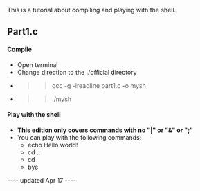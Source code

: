 This is a tutorial about compiling and playing with the shell.

## Part1.c
####  Compile
 - Open terminal
 - Change direction to the ./official directory
 - >> gcc -g -lreadline part1.c -o mysh
 - >> ./mysh

#### Play with the shell
 - **This edition only covers commands with no "|" or "&" or ";"**
 - You can play with the following commands:
	- echo Hello world!
	- cd ..
	- cd 
	- bye

---- updated Apr 17 ----


